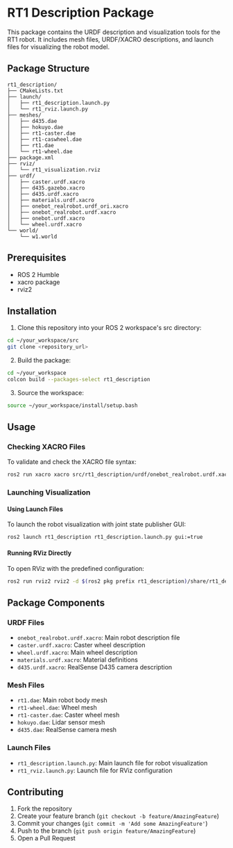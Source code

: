 # RT1 Description Package

This package contains the URDF description and visualization tools for the RT1 robot. It includes mesh files, URDF/XACRO descriptions, and launch files for visualizing the robot model.

## Package Structure

```
rt1_description/
├── CMakeLists.txt
├── launch/
│   ├── rt1_description.launch.py
│   └── rt1_rviz.launch.py
├── meshes/
│   ├── d435.dae
│   ├── hokuyo.dae
│   ├── rt1-caster.dae
│   ├── rt1-caswheel.dae
│   ├── rt1.dae
│   └── rt1-wheel.dae
├── package.xml
├── rviz/
│   └── rt1_visualization.rviz
├── urdf/
│   ├── caster.urdf.xacro
│   ├── d435.gazebo.xacro
│   ├── d435.urdf.xacro
│   ├── materials.urdf.xacro
│   ├── onebot_realrobot.urdf_ori.xacro
│   ├── onebot_realrobot.urdf.xacro
│   ├── onebot.urdf.xacro
│   └── wheel.urdf.xacro
└── world/
    └── w1.world
```

## Prerequisites

- ROS 2 Humble
- xacro package
- rviz2

## Installation

1. Clone this repository into your ROS 2 workspace's src directory:
```bash
cd ~/your_workspace/src
git clone <repository_url>
```

2. Build the package:
```bash
cd ~/your_workspace
colcon build --packages-select rt1_description
```

3. Source the workspace:
```bash
source ~/your_workspace/install/setup.bash
```

## Usage

### Checking XACRO Files

To validate and check the XACRO file syntax:
```bash
ros2 run xacro xacro src/rt1_description/urdf/onebot_realrobot.urdf.xacro
```

### Launching Visualization

#### Using Launch Files
To launch the robot visualization with joint state publisher GUI:
```bash
ros2 launch rt1_description rt1_description.launch.py gui:=true
```

#### Running RViz Directly
To open RViz with the predefined configuration:
```bash
ros2 run rviz2 rviz2 -d $(ros2 pkg prefix rt1_description)/share/rt1_description/rviz/rt1_visualization.rviz
```

## Package Components

### URDF Files
- `onebot_realrobot.urdf.xacro`: Main robot description file
- `caster.urdf.xacro`: Caster wheel description
- `wheel.urdf.xacro`: Main wheel description
- `materials.urdf.xacro`: Material definitions
- `d435.urdf.xacro`: RealSense D435 camera description

### Mesh Files
- `rt1.dae`: Main robot body mesh
- `rt1-wheel.dae`: Wheel mesh
- `rt1-caster.dae`: Caster wheel mesh
- `hokuyo.dae`: Lidar sensor mesh
- `d435.dae`: RealSense camera mesh

### Launch Files
- `rt1_description.launch.py`: Main launch file for robot visualization
- `rt1_rviz.launch.py`: Launch file for RViz configuration

## Contributing

1. Fork the repository
2. Create your feature branch (`git checkout -b feature/AmazingFeature`)
3. Commit your changes (`git commit -m 'Add some AmazingFeature'`)
4. Push to the branch (`git push origin feature/AmazingFeature`)
5. Open a Pull Request